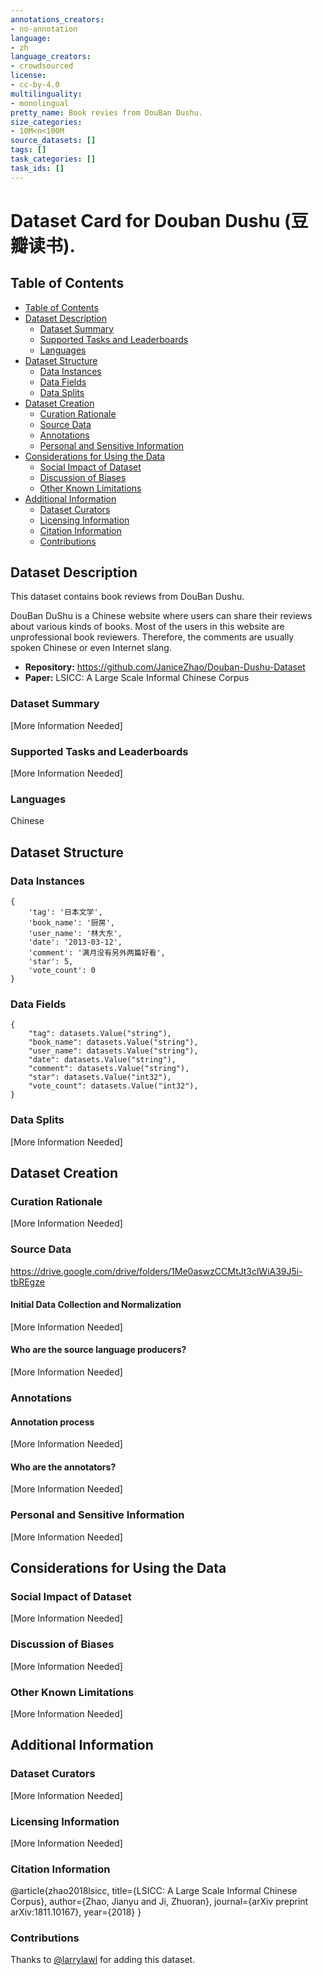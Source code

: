 ```yaml
---
annotations_creators:
- no-annotation
language:
- zh
language_creators:
- crowdsourced
license:
- cc-by-4.0
multilinguality:
- monolingual
pretty_name: Book revies from DouBan Dushu.
size_categories:
- 10M<n<100M
source_datasets: []
tags: []
task_categories: []
task_ids: []
---
```


# Dataset Card for Douban Dushu (豆瓣读书).

## Table of Contents
- [Table of Contents](#table-of-contents)
- [Dataset Description](#dataset-description)
  - [Dataset Summary](#dataset-summary)
  - [Supported Tasks and Leaderboards](#supported-tasks-and-leaderboards)
  - [Languages](#languages)
- [Dataset Structure](#dataset-structure)
  - [Data Instances](#data-instances)
  - [Data Fields](#data-fields)
  - [Data Splits](#data-splits)
- [Dataset Creation](#dataset-creation)
  - [Curation Rationale](#curation-rationale)
  - [Source Data](#source-data)
  - [Annotations](#annotations)
  - [Personal and Sensitive Information](#personal-and-sensitive-information)
- [Considerations for Using the Data](#considerations-for-using-the-data)
  - [Social Impact of Dataset](#social-impact-of-dataset)
  - [Discussion of Biases](#discussion-of-biases)
  - [Other Known Limitations](#other-known-limitations)
- [Additional Information](#additional-information)
  - [Dataset Curators](#dataset-curators)
  - [Licensing Information](#licensing-information)
  - [Citation Information](#citation-information)
  - [Contributions](#contributions)

## Dataset Description

This dataset contains book reviews from DouBan Dushu. 

DouBan DuShu is a Chinese website where users can share their reviews about various kinds of books. Most of the users in this website are unprofessional book reviewers. Therefore, the comments are usually spoken Chinese or even Internet slang.

- **Repository:** https://github.com/JaniceZhao/Douban-Dushu-Dataset
- **Paper:** LSICC: A Large Scale Informal Chinese Corpus

### Dataset Summary

[More Information Needed]

### Supported Tasks and Leaderboards

[More Information Needed]

### Languages

Chinese

## Dataset Structure

### Data Instances

```
{
    'tag': '日本文学',
    'book_name': '厨房',
    'user_name': '林大东',
    'date': '2013-03-12',
    'comment': '满月没有另外两篇好看',
    'star': 5,
    'vote_count': 0
}
```

### Data Fields

```
{
    "tag": datasets.Value("string"),
    "book_name": datasets.Value("string"),
    "user_name": datasets.Value("string"),
    "date": datasets.Value("string"),
    "comment": datasets.Value("string"),
    "star": datasets.Value("int32"),
    "vote_count": datasets.Value("int32"),
}
```

### Data Splits

[More Information Needed]

## Dataset Creation

### Curation Rationale

[More Information Needed]

### Source Data

https://drive.google.com/drive/folders/1Me0aswzCCMtJt3clWiA39J5i-tbREgze

#### Initial Data Collection and Normalization

[More Information Needed]

#### Who are the source language producers?

[More Information Needed]

### Annotations

#### Annotation process

[More Information Needed]

#### Who are the annotators?

[More Information Needed]

### Personal and Sensitive Information

[More Information Needed]

## Considerations for Using the Data

### Social Impact of Dataset

[More Information Needed]

### Discussion of Biases

[More Information Needed]

### Other Known Limitations

[More Information Needed]

## Additional Information

### Dataset Curators

[More Information Needed]

### Licensing Information

[More Information Needed]

### Citation Information

@article{zhao2018lsicc,
  title={LSICC: A Large Scale Informal Chinese Corpus},
  author={Zhao, Jianyu and Ji, Zhuoran},
  journal={arXiv preprint arXiv:1811.10167},
  year={2018}
}

### Contributions

Thanks to [@larrylawl](https://github.com/larrylawl) for adding this dataset.